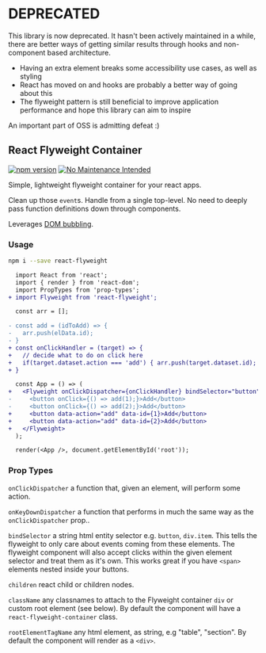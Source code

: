 # DEPRECATED

This library is now deprecated. It hasn't been actively maintained in a while, there are better ways of getting similar results through hooks and non-component based architecture.

- Having an extra element breaks some accessibility use cases, as well as styling
- React has moved on and hooks are probably a better way of going about this
- The flyweight pattern is still beneficial to improve application performance and hope this library can aim to inspire

An important part of OSS is admitting defeat :)

## React Flyweight Container

[![npm version](https://badge.fury.io/js/react-flyweight.svg)](https://badge.fury.io/js/react-flyweight)
[![No Maintenance Intended](https://unmaintained.tech/badge.svg)](http://unmaintained.tech/)

Simple, lightweight flyweight container for your react apps.

Clean up those `event`s. Handle from a single top-level. No need to deeply pass function definitions down through components.

Leverages [DOM bubbling](https://javascript.info/bubbling-and-capturing).

### Usage

```bash
npm i --save react-flyweight
```

```diff
  import React from 'react';
  import { render } from 'react-dom';
  import PropTypes from 'prop-types';
+ import Flyweight from 'react-flyweight';

  const arr = [];

- const add = (idToAdd) => {
-   arr.push(elData.id);
- }
+ const onClickHandler = (target) => {
+   // decide what to do on click here
+   if(target.dataset.action === 'add') { arr.push(target.dataset.id); }
+ }

  const App = () => (
+   <Flyweight onClickDispatcher={onClickHandler} bindSelector="button">
-     <button onClick={() => add(1);}>Add</button>
-     <button onClick={() => add(2);}>Add</button>
+     <button data-action="add" data-id={1}>Add</button>
+     <button data-action="add" data-id={2}>Add</button>
+   </Flyweight>
  );

  render(<App />, document.getElementById('root'));
```

### Prop Types

`onClickDispatcher` a function that, given an element, will perform some action.

`onKeyDownDispatcher` a function that performs in much the same way as the `onClickDispatcher` prop..

`bindSelector` a string html entity selector e.g. `button`, `div.item`. This tells the flyweight to only care about events coming from these elements. The flyweight component will also accept clicks within the given element selector and treat them as it's own. This works great if you have `<span>` elements nested inside your buttons.

`children` react child or children nodes.

`className` any classnames to attach to the Flyweight container `div` or custom root element (see below). By default the component will have a `react-flyweight-container` class.

`rootElementTagName` any html element, as string, e.g "table", "section". By default the component will render as a `<div>`.
